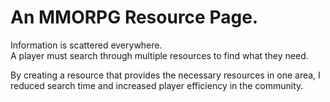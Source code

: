 # An MMORPG Resource Page.

Information is scattered everywhere.\
A player must search through multiple resources to find what they need.

By creating a resource that provides the necessary resources in one area, I reduced search time and increased player efficiency in the community.
